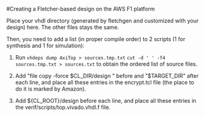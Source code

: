 #Creating a Fletcher-based design on the AWS F1 platform

Place your vhdl directory (generated by fletchgen and customized with your design) here.
The other files stays the same.

Then, you need to add a list (in proper compile order) to 2 scripts (1 for synthesis and 1 for simulation):
1) Run 
`vhdeps dump AxiTop > sources.tmp.txt`
`cut -d ' ' -f4 sources.tmp.txt > sources.txt`
to obtain the ordered list of source files.

2) Add "file copy -force $CL_DIR/design " before and "$TARGET_DIR" after each line, 
and place all these entries in the encrypt.tcl file (the place to do it is marked by Amazon).

3) Add ${CL_ROOT}/design before each line, and place all these entries in the verif/scripts/top.vivado.vhdl.f file.
